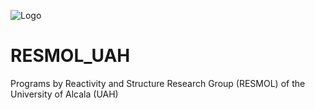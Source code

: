 ![Logo](./images/logo3.png)
# RESMOL_UAH
Programs by Reactivity and Structure Research Group (RESMOL) of the University of Alcala (UAH)
